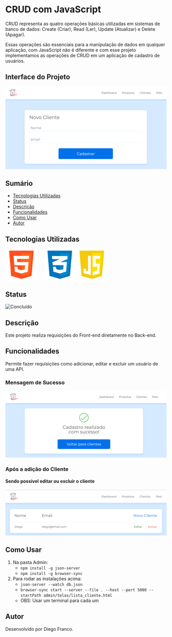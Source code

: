 # CRUD com JavaScript

CRUD representa as quatro operações básicas utilizadas em sistemas de banco de dados: Create (Criar), Read (Ler), Update (Atualizar) e Delete (Apagar). 

Essas operações são essenciais para a manipulação de dados em qualquer aplicação, com JavaScript não é diferente 
e com esse projeto implementamos as operações de CRUD em um aplicação de cadastro de usuários.

## Interface do Projeto

<div align="center">
  <img src="img/proj1.png" alt="Imagem do Projeto" width="800">
</div>

## Sumário

- [Tecnologias Utilizadas](#tecnologias-utilizadas)
- [Status](#status)
- [Descrição](#descrição)
- [Funcionalidades](#funcionalidades)
- [Como Usar](#como-usar)
- [Autor](#autor)

## Tecnologias Utilizadas

<div style="display: flex; flex-direction: row;">
  <div style="margin-right: 20px; display: flex; justify-content: flex-start;">
    <img src="img/html.png" alt="Logo HTML" width="100"/>
  </div>
  <div style="display: flex; justify-content: flex-center;">
    <img src="img/css.png" alt="Logo CSS" width="100"/>
  </div>
  <div style="display: flex; justify-content: flex-end;">
    <img src="img/js.png" alt="Logo CSS" width="100"/>
  </div>
</div>

## Status

![Concluído](http://img.shields.io/static/v1?label=STATUS&message=CONCLUIDO&color=GREEN&style=for-the-badge)

## Descrição

Este projeto realiza requisições do Front-end diretamente no Back-end.

## Funcionalidades

Permite fazer requisições como adicionar, editar e excluir um usuário de uma API.

### Mensagem de Sucesso

<div align="center">
  <img src="img/proj2.png" alt="Imagem do Projeto" width="800">
</div>

### Após a adição do Cliente

#### Sendo possivel editar ou excluir o cliente

<div align="center">
  <img src="img/proj3.png" alt="Imagem do Projeto" width="800">
</div>

## Como Usar

1. Na pasta Admin:
   - `npm install -g json-server`
   - `npm install -g browser-sync`
2. Para rodar as instalações acima:
   - `json-server --watch db.json`
   - `browser-sync start --server --file . --host --port 5000 --startPath admin/telas/lista_cliente.html`
   - OBS: Usar um terminal para cada um

## Autor

Desenvolvido por Diego Franco.
